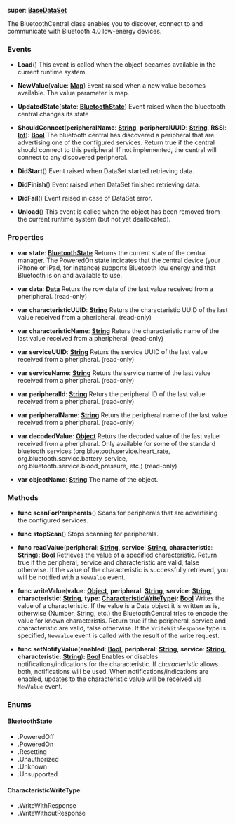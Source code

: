 **super**: **[BaseDataSet](BaseDataSet.md)**

The BluetoothCentral class enables you to discover, connect to and communicate with Bluetooth 4.0 low-energy devices.

### Events

* **Load**()
This event is called when the object becames available in the current runtime system.

* **NewValue**(**value**: **[Map](../gravity/map.md)**)
Event raised when a new value becomes available. The value parameter is map.

* **UpdatedState**(**state**: **<a href="#_enum_BluetoothState">BluetoothState</a>**)
Event raised when the blueetooth central changes its state

* **ShouldConnect**(**peripheralName**: **[String](../gravity/string.md)**, **peripheralUUID**: **[String](../gravity/string.md)**, **RSSI**: **[Int](../gravity/int.md)**)<strong>: [Bool](../gravity/bool.md)</strong> 
The bluetooth central has discovered a peripheral that are advertising one of the configured services. Return true if the central should connect to this peripheral. If not implemented, the central will connect to any discovered peripheral.

* **DidStart**()
Event raised when DataSet started retrieving data.

* **DidFinish**()
Event raised when DataSet finished retrieving data.

* **DidFail**()
Event raised in case of DataSet error.

* **Unload**()
This event is called when the object has been removed from the current runtime system (but not yet deallocated).



### Properties

* **var** **state**: **<a href="#_enum_BluetoothState">BluetoothState</a>**
Returns the current state of the central manager. The PoweredOn state indicates that the central device (your iPhone or iPad, for instance) supports Bluetooth low energy and that Bluetooth is on and available to use.

* **var** **data**: **[Data](Data.md)**
Returs the row data of the last value received from a pheripheral. \(read-only\)

* **var** **characteristicUUID**: **[String](../gravity/string.md)**
Returs the characteristic UUID of the last value received from a pheripheral. \(read-only\)

* **var** **characteristicName**: **[String](../gravity/string.md)**
Returs the characteristic name of the last value received from a pheripheral. \(read-only\)

* **var** **serviceUUID**: **[String](../gravity/string.md)**
Returs the service UUID of the last value received from a pheripheral. \(read-only\)

* **var** **serviceName**: **[String](../gravity/string.md)**
Returs the service name of the last value received from a pheripheral. \(read-only\)

* **var** **peripheralId**: **[String](../gravity/string.md)**
Returs the peripheral ID of the last value received from a pheripheral. \(read-only\)

* **var** **peripheralName**: **[String](../gravity/string.md)**
Returs the peripheral name of the last value received from a pheripheral. \(read-only\)

* **var** **decodedValue**: **[Object](../gravity/object.md)**
Returs the decoded value of the last value received from a pheripheral. Only available for some of the standard bluetooth services (org.bluetooth.service.heart_rate, org.bluetooth.service.battery_service, org.bluetooth.service.blood_pressure, etc.) \(read-only\)

* **var** **objectName**: **[String](../gravity/string.md)**
The name of the object.



### Methods

* **func** **scanForPeripherals**()
Scans for peripherals that are advertising the configured services.

* **func** **stopScan**()
Stops scanning for peripherals.

* **func** **readValue**(**peripheral**: **[String](../gravity/string.md)**, **service**: **[String](../gravity/string.md)**, **characteristic**: **[String](../gravity/string.md)**)<strong>: [Bool](../gravity/bool.md)</strong> 
Retrieves the value of a specified characteristic. Return true if the peripheral, service and characteristic are valid, false otherwise. If the value of the characteristic is successfully retrieved, you will be notified with a <code>NewValue</code> event.

* **func** **writeValue**(**value**: **[Object](../gravity/object.md)**, **peripheral**: **[String](../gravity/string.md)**, **service**: **[String](../gravity/string.md)**, **characteristic**: **[String](../gravity/string.md)**, **type**: **<a href="#_enum_CharacteristicWriteType">CharacteristicWriteType</a>**)<strong>: [Bool](../gravity/bool.md)</strong> 
Writes the value of a characteristic. If the value is a Data object it is written as is, otherwise (Number, String, etc.) the BluetoothCentral tries to encode the value for known characteristis. Return true if the peripheral, service and characteristic are valid, false otherwise. If the <code>WriteWithResponse</code> type is specified, <code>NewValue</code> event is called with the result of the write request.

* **func** **setNotifyValue**(**enabled**: **[Bool](../gravity/bool.md)**, **peripheral**: **[String](../gravity/string.md)**, **service**: **[String](../gravity/string.md)**, **characteristic**: **[String](../gravity/string.md)**)<strong>: [Bool](../gravity/bool.md)</strong> 
Enables or disables notifications/indications for the characteristic. If <i>characteristic</i> allows both, notifications will be used. When notifications/indications are enabled, updates to the characteristic value will be received via <code>NewValue</code> event.





### Enums

<div id="_enum_BluetoothState"></div>

#### BluetoothState
 * .PoweredOff
 * .PoweredOn
 * .Resetting
 * .Unauthorized
 * .Unknown
 * .Unsupported

<div id="_enum_CharacteristicWriteType"></div>

#### CharacteristicWriteType
 * .WriteWithResponse
 * .WriteWithoutResponse



